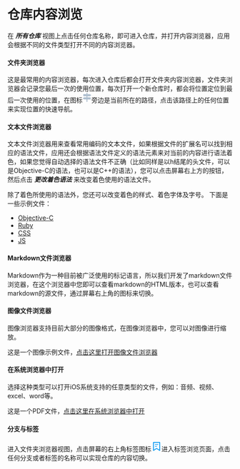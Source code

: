 仓库内容浏览
=================================
在 ***所有仓库*** 视图上点击任何仓库名称，即可进入仓库，并打开内容浏览器，应用会根据不同的文件类型打开不同的内容浏览器。

#### 文件夹浏览器
这是最常用的内容浏览器，每次进入仓库后都会打开文件夹内容浏览器，文件夹浏览器会记录您最后一次的使用位置，每次打开一个新仓库时，都会将位置定位到最后一次使用的位置，在图标![](../image/icon_path.png)旁边是当前所在的路径，点击该路径上的任何位置来实现位置的快速导航。

#### 文本文件浏览器
文本文件浏览器用来查看常用编码的文本文件，如果根据文件的扩展名可以找到相应的语法文件，应用还会根据语法文件定义的语法元素来对当前的内容进行语法着色，如果您觉得自动选择的语法文件不正确（比如同样是以h结尾的头文件，可以是Objective-C的语法，也可以是C++的语法），您可以点击屏幕右上方的按钮，然后点击 ***更改着色语法*** 来改变着色使用的语法文件。

除了着色所使用的语法外，您还可以改变着色的样式、着色字体及字号。
下面是一些示例文件：

- [Objective-C](../src/objc/POPAnimation.h)
- [Ruby](../src/ruby/console_logger_spec.rb)
- [CSS](../src/css/bounce.css)
- [JS](../src/js/button.js)

#### Markdown文件浏览器
Markdown作为一种目前被广泛使用的标记语言，所以我们开发了markdown文件浏览器，在这个浏览器中您即可以查看markdown的HTML版本，也可以查看markdown的源文件，通过屏幕右上角的图标来切换。

#### 图像文件浏览器
图像浏览器支持目前大部分的图像格式，在图像浏览器中，您可以对图像进行缩放。

这是一个图像示例文件，[点击这里打开图像文件浏览器](../git_drive.png)

#### 在系统浏览器中打开
选择这种类型可以打开iOS系统支持的任意类型的文件，例如：音频、视频、excel、word等。

这是一个PDF文件，[点击这里在系统浏览器中打开](../swift_guide.pdf)

#### 分支与标签
进入文件夹浏览器视图，点击屏幕的右上角标签图标![](../image/icon_branch_tag.png)进入标签浏览页面，点击任何分支或者标签的名称可以实现仓库的内容切换。




